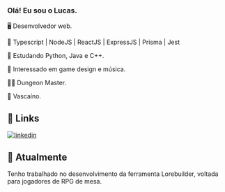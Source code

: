 
### Olá! Eu sou o Lucas.
🖥️ Desenvolvedor web.

🤖 Typescript | NodeJS | ReactJS | ExpressJS | Prisma | Jest

🌱 Estudando Python, Java e C++.

🎨 Interessado em game design e música.

🧙‍♂️ Dungeon Master.

💢 Vascaíno.
## 🔗 Links
[![linkedin](https://img.shields.io/badge/linkedin-0A66C2?style=for-the-badge&logo=linkedin&logoColor=white)](https://www.linkedin.com/in/lujolfs)

## 🧠 Atualmente
Tenho trabalhado no desenvolvimento da ferramenta Lorebuilder, voltada para jogadores de RPG de mesa.
